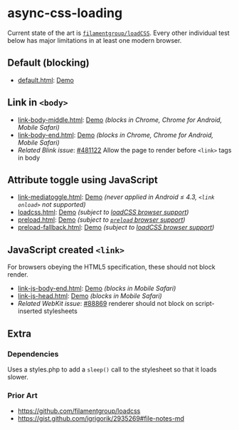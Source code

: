 # async-css-loading

Current state of the art is [`filamentgroup/loadCSS`](https://github.com/filamentgroup/loadcss). Every other individual test below has major limitations in at least one modern browser.

## Default (blocking)

* [default.html](./default.html): [Demo](https://www.zachleat.com/async-css-loading/default.html)

## Link in `<body>`

* [link-body-middle.html](./link-body-middle.html): [Demo](https://www.zachleat.com/async-css-loading/link-body-middle.html) _(blocks in Chrome, Chrome for Android, Mobile Safari)_
* [link-body-end.html](./link-body-end.html): [Demo](https://www.zachleat.com/async-css-loading/link-body-end.html) _(blocks in Chrome, Chrome for Android, Mobile Safari)_
* _Related Blink issue_: [#481122](https://bugs.chromium.org/p/chromium/issues/detail?id=481122) Allow the page to render before `<link>` tags in body

## Attribute toggle using JavaScript

* [link-mediatoggle.html](./link-mediatoggle.html): [Demo](https://www.zachleat.com/async-css-loading/link-mediatoggle.html) _(never applied in Android ≤ 4.3, `<link onload>` not supported)_
* [loadcss.html](./loadcss.html): [Demo](https://www.zachleat.com/async-css-loading/loadcss.html) _(subject to [loadCSS browser support](https://github.com/filamentgroup/loadcss#browser-support))_
* [preload.html](./preload.html): [Demo](https://www.zachleat.com/async-css-loading/preload.html) _(subject to [`preload` browser support](http://caniuse.com/#feat=link-rel-preload))_
* [preload-fallback.html](./preload-fallback.html): [Demo](https://www.zachleat.com/async-css-loading/preload-fallback.html) _(subject to [loadCSS browser support](https://github.com/filamentgroup/loadcss#browser-support))_

## JavaScript created `<link>`

For browsers obeying the HTML5 specification, these should not block render.

* [link-js-body-end.html](./link-js-body-end.html): [Demo](https://www.zachleat.com/async-css-loading/link-js-body-end.html) _(blocks in Mobile Safari)_
* [link-js-head.html](./link-js-head.html): [Demo](https://www.zachleat.com/async-css-loading/link-js-head.html) _(blocks in Mobile Safari)_
* _Related WebKit issue_: [#88869](https://bugs.webkit.org/show_bug.cgi?id=88869) renderer should not block on script-inserted stylesheets

## Extra

### Dependencies

Uses a styles.php to add a `sleep()` call to the stylesheet so that it loads slower.

### Prior Art

* https://github.com/filamentgroup/loadcss
* https://gist.github.com/igrigorik/2935269#file-notes-md